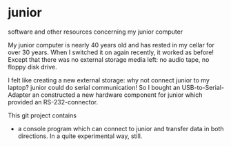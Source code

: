 # junior
software and other resources concerning my junior computer

My junior computer is nearly 40 years old and has rested in my cellar for over 30 years.
When I switched it on again recently, it worked as before! Except that there was no external storage media left: no audio tape, no floppy disk drive.

I felt like creating a new external storage: why not connect junior to my laptop? junior could do serial communication! So I bought an USB-to-Serial-Adapter an constructed a new hardware component for junior which provided an RS-232-connector. 

This git project contains 
*  a console program which can connect to junior and transfer data in both directions. In a quite experimental way, still.
